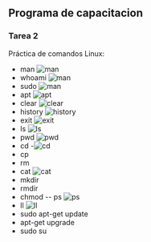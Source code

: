## Programa de capacitacion
### Tarea 2
Práctica de comandos Linux:
- man 
![man](/imagenes/man.png)
- whoami
![man](/imagenes/whoami.png)
- sudo 
![man](/imagenes/sudo.png)
- apt
![apt](/imagenes/apt.png)
- clear
![clear](/imagenes/clear.png)
- history
![history](/imagenes/history.png)
- exit
![exit](/imagenes/exit.png)
- ls 
![ls](/imagenes/ls.png)
- pwd
![pwd](/imagenes/pwd.png)
- cd
-![cd](/imagenes/cd.png)
- cp
- rm
- cat
![cat](/imagenes/cat.png)
- mkdir
- rmdir
- chmod
-- ps
![ps](/imagenes/ps.png)
- ll
![ll](/imagenes/ll.png)
- sudo apt-get update
- apt-get upgrade
- sudo su
